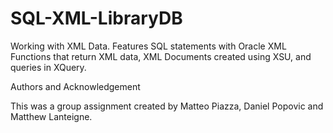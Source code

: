 # SQL-XML-LibraryDB

Working with XML Data. Features SQL statements with Oracle XML Functions that return XML data, XML Documents created using XSU, and queries in XQuery.

Authors and Acknowledgement

This was a group assignment created by Matteo Piazza, Daniel Popovic and Matthew Lanteigne.
